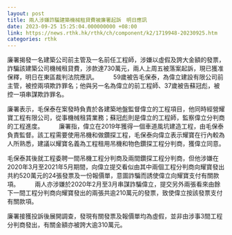 ```yaml
---
layout: post
title: 兩人涉嫌詐騙建築機械租貸費被廉署起訴　明日應訊
date: 2023-09-25 15:25:04.000000000 +08:00
link: https://news.rthk.hk/rthk/ch/component/k2/1719948-20230925.htm
categories: rthk
---
```


廉署揭發一名建築公司前主管及一名前任工程師，涉嫌以虛假及誇大金額的發票，詐騙該建築公司機械租貸費，涉款達730萬元，兩人上周五被落案起訴，現已獲准保釋，明日在東區裁判法院應訊。
　　 
59歲被告毛保泰，為偉立建設有限公司前主管，被控兩項欺詐罪名；他與另一名為偉立的前工程師、37歲被告蘇冠彪，被控一項串謀欺詐罪名。
 
廉署表示，毛保泰在案發時負責於各建築地盤監督偉立的工程項目，他同時經營耀寶工程有限公司，從事機械租賃業務；蘇冠彪則是偉立的工程師，監察偉立分判商的工程進度。
　　 
廉署指，偉立在2019年獲得一個車道風坑建造工程，由毛保泰負責監督。該工程需要使用吊機和做鑽探工程，毛保泰向偉立表示耀寶在行內較為人所熟悉，建議以耀寶名義為工程租用吊機和物色鑽探工程分判商，獲偉立同意。

毛保泰其後就工程委聘一間吊機工程分判商及兩間鑽探工程分判商，但他涉嫌在2020年3月至2021年5月期間，向偉立提交看似由其中兩個工程分判商向耀寶發出共約520萬元的24張發票及一份報價單，意圖詐騙而誘使偉立向耀寶支付有關款項。
　　 
兩人亦涉嫌於2020年2月至3月串謀詐騙偉立，提交另外兩張看來由餘下一間工程分判商向耀寶發出的兩張共逾210萬元的發票，致使偉立按該發票支付有關款項。

廉署接獲投訴後展開調查，發現有關發票及報價單均為虛假，並非由涉事3間工程分判商發出，有關金額亦被誇大逾310萬元。
